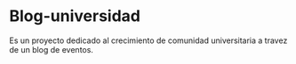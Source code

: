 # Blog-universidad
Es un proyecto dedicado al crecimiento de comunidad universitaria a travez de un blog de eventos.
